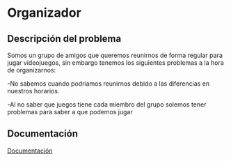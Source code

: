 # Organizador
## Descripción del problema
Somos un grupo de amigos que queremos reunirnos de forma regular para jugar videojuegos, sin embargo tenemos los siguientes problemas a la hora de organizarnos:

-No sabemos cuando podriamos reunirnos debido a las diferencias en nuestros horarios.

-Al no saber que juegos tiene cada miembro del grupo solemos tener problemas para saber a que podemos jugar

## Documentación
[Documentación](./documentation)

